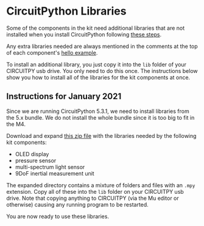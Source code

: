 # CircuitPython Libraries

Some of the components in the kit need additional libraries that are not installed when you install CircuitPython following [these steps](setup.md).

Any extra libraries needed are always mentioned in the comments at the top of each component's [hello example](hello.md).

To install an additional library, you just copy it into the `lib` folder of your CIRCUITPY usb drive. You only need to do this once.  The instructions below show you how to install all of the libraries for the kit components at once.

## Instructions for January 2021

Since we are running CircuitPython 5.3.1, we need to install libraries from the 5.x bundle. We do not install the whole bundle since it is too big to fit in the M4.

Download and expand [this zip file](E4S-libaries-5.x.zip) with the libraries needed by the following kit components:
 - OLED display
 - pressure sensor
 - multi-spectrum light sensor
 - 9DoF inertial measurement unit

The expanded directory contains a mixture of folders and files with an `.mpy` extension.  Copy all of these into the `lib` folder on your CIRCUITPY usb drive.  Note that copying anything to CIRCUITPY (via the Mu editor or otherwise) causing any running program to be restarted.

You are now ready to use these libraries.
